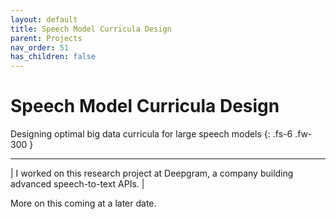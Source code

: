 ```yaml
---
layout: default
title: Speech Model Curricula Design
parent: Projects
nav_order: 51
has_children: false
---
```


# Speech Model Curricula Design

Designing optimal big data curricula for large speech models
{: .fs-6 .fw-300 }

---

| I worked on this research project at Deepgram, a company building advanced speech-to-text APIs. |

More on this coming at a later date.

<!-- <iframe src="https://www.kaggle.com/washingtongold/identifying-speaker-change" width="100%" height="600" style="border:1px solid black;"></iframe> -->
